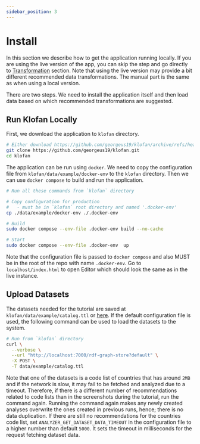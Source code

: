 ```yaml
---
sidebar_position: 3
---
```


# Install

In this section we describe how to get the application running locally. If you are using the live version of the app, you can skip the step and go directly to [Transformation](transformation) section. Note that using the live version may provide a bit different recommended data transformations. The manual part is the same as when using a local version.

There are two steps. We need to install the application itself and then load data based on which recommended transformations are suggested.

## Run Klofan Locally

First, we download the application to `klofan` directory.

```bash
# Either download https://github.com/georgeus19/klofan/archive/refs/heads/main.zip and extract or use the following command.
git clone https://github.com/georgeus19/klofan.git
cd klofan
```

The application can be run using `docker`. We need to copy the configuration file from `klofan/data/example/docker-env` to the `klofan` directory. Then we can use `docker compose` to build and run the application.

```bash
# Run all these commands from `klofan` directory

# Copy configuration for production
#   - must be in `klofan` root directory and named '.docker-env'
cp ./data/example/docker-env ./.docker-env

# Build
sudo docker compose --env-file .docker-env build --no-cache

# Start
sudo docker compose --env-file .docker-env  up
```

Note that the configuration file is passed to `docker compose` and also
MUST be in the root of the repo with name `.docker-env`. Go to `localhost/index.html` to open Editor which should look the same as in the live instance.

## Upload Datasets

The datasets needed for the tutorial are saved at `klofan/data/example/catalog.ttl` or [here](https://github.com/georgeus19/klofan/data/example/catalog.ttl). If the default configuration file is used, the following command can be used to load the datasets to the system.

```bash
# Run from `klofan` directory
curl \
  --verbose \
  --url "http://localhost:7000/rdf-graph-store?default" \
  -X POST \
  -T data/example/catalog.ttl
```

Note that one of the datasets is a code list of countries that has around `2MB` and if the network is slow, it may fail to be fetched and analyzed due to a timeout. Therefore, if there is a different number of recommendations related to code lists than in the screenshots during the tutorial, run the command again. Running the command again makes any newly created analyses overwrite the ones created in previous runs, hence; there is no data duplication. If there are still no recommendations for the countries code list, set `ANALYZER_GET_DATASET_DATA_TIMEOUT` in the configuration file to a higher number than default `5000`. It sets the timeout in milliseconds for the request fetching dataset data.
